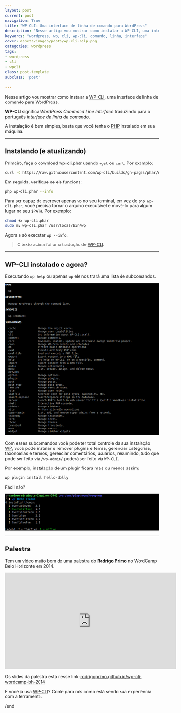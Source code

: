 ```yaml
---
layout: post
current: post
navigation: True
title: "WP-CLI: Uma interface de linha de comando para WordPress"
description: "Nesse artigo vou mostrar como instalar a WP-CLI, uma interface de linha de comando para WordPress"
keywords: "wordpress, wp, cli, wp-cli, comando, linha, interface"
cover: assets/images/posts/wp-cli-help.png
categories: wordpress
tags:
- wordpress
- cli
- wpcli
class: post-template
subclass: 'post'

---
```


Nesse artigo vou mostrar como instalar a [WP-CLI](http://wp-cli.org/), uma interface de linha de comando para WordPress.

**WP-CLI** significa _WordPress Command Line Interface_ traduzindo para o português _interface de linha de comando_.

A instalação é bem simples, basta que você tenha o <abbr title="PHP: Hypertext Preprocessor">PHP</abbr> instalado em sua máquina.

---

## Instalando (e atualizando)

Primeiro, faça o download [wp-cli.phar](https://raw.github.com/wp-cli/builds/gh-pages/phar/wp-cli.phar) usando `wget` ou `curl`. Por exemplo:

```bash
curl -O https://raw.githubusercontent.com/wp-cli/builds/gh-pages/phar/wp-cli.phar
```

Em seguida, verifique se ele funciona:

```bash
php wp-cli.phar --info
```

Para ser capaz de escrever apenas `wp` no seu terminal, em vez de `php wp-cli.phar`, você precisa tornar o arquivo executável e movê-lo para algum lugar no seu `$PATH`. Por exemplo:

```bash
chmod +x wp-cli.phar
sudo mv wp-cli.phar /usr/local/bin/wp
```

Agora é só executar `wp --info`.

> O texto acima foi uma tradução de [WP-CLI](http://wp-cli.org/).

---

## WP-CLI instalado e agora?

Executando `wp help` ou apenas `wp` ele nos trará uma lista de subcomandos.

![wp-cli help command](/assets/images/posts/wp-cli-help.png)

Com esses subcomandos você pode ter total controle da sua instalação <abbr title="WordPress">WP</abbr>, você pode instalar e remover plugins e temas, gerenciar categorias, taxonomias e termos, gerenciar comentários, usuários, resumindo, tudo que pode ser feito via `/wp-admin/` poderá ser feito via `WP-CLI`.

Por exemplo, instalação de um plugin ficara mais ou menos assim:

```bash
wp plugin install hello-dolly
```

Fácil não?

![wp-cli theme status](/assets/images/posts/wp-cli-theme-status.png)

---

## Palestra

Tem um vídeo muito bom de uma palestra do **[Rodrigo Primo](https://github.com/rodrigoprimo)** no WordCamp Belo Horizonte em 2014.

<iframe width="560" height="315" src="https://www.youtube.com/embed/Gy6uQ_2Gceg" frameborder="0" allowfullscreen></iframe>

Os slides da palestra está nesse link: [rodrigoprimo.github.io/wp-cli-wordcamp-bh-2014](http://rodrigoprimo.github.io/wp-cli-wordcamp-bh-2014/)

E você já usa <abbr title="WordPress Command Line Interface">WP-CLI</abbr>? Conte para nós como está sendo sua experiência com a ferramenta.

/end
